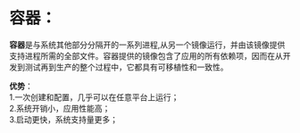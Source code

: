 # 容器：
**容器**是与系统其他部分分隔开的一系列进程,从另一个镜像运行，并由该镜像提供支持进程所需的全部文件。容器提供的镜像包含了应用的所有依赖项，因而在从开发到测试再到生产的整个过程中，它都具有可移植性和一致性。

**优势**：  
1.一次创建和配置，几乎可以在任意平台上运行；   
2.系统开销小，应用性能高；  
3.启动更快，系统支持量更多；
